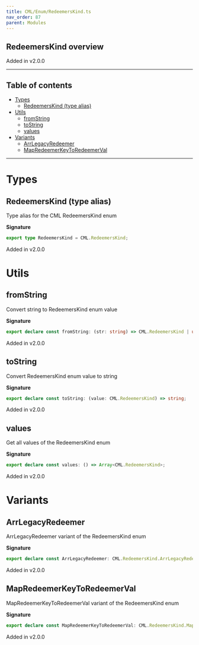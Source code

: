 ```yaml
---
title: CML/Enum/RedeemersKind.ts
nav_order: 87
parent: Modules
---
```


## RedeemersKind overview

Added in v2.0.0

---

<h2 class="text-delta">Table of contents</h2>

- [Types](#types)
  - [RedeemersKind (type alias)](#redeemerskind-type-alias)
- [Utils](#utils)
  - [fromString](#fromstring)
  - [toString](#tostring)
  - [values](#values)
- [Variants](#variants)
  - [ArrLegacyRedeemer](#arrlegacyredeemer)
  - [MapRedeemerKeyToRedeemerVal](#mapredeemerkeytoredeemerval)

---

# Types

## RedeemersKind (type alias)

Type alias for the CML RedeemersKind enum

**Signature**

```ts
export type RedeemersKind = CML.RedeemersKind;
```

Added in v2.0.0

# Utils

## fromString

Convert string to RedeemersKind enum value

**Signature**

```ts
export declare const fromString: (str: string) => CML.RedeemersKind | undefined;
```

Added in v2.0.0

## toString

Convert RedeemersKind enum value to string

**Signature**

```ts
export declare const toString: (value: CML.RedeemersKind) => string;
```

Added in v2.0.0

## values

Get all values of the RedeemersKind enum

**Signature**

```ts
export declare const values: () => Array<CML.RedeemersKind>;
```

Added in v2.0.0

# Variants

## ArrLegacyRedeemer

ArrLegacyRedeemer variant of the RedeemersKind enum

**Signature**

```ts
export declare const ArrLegacyRedeemer: CML.RedeemersKind.ArrLegacyRedeemer;
```

Added in v2.0.0

## MapRedeemerKeyToRedeemerVal

MapRedeemerKeyToRedeemerVal variant of the RedeemersKind enum

**Signature**

```ts
export declare const MapRedeemerKeyToRedeemerVal: CML.RedeemersKind.MapRedeemerKeyToRedeemerVal;
```

Added in v2.0.0
